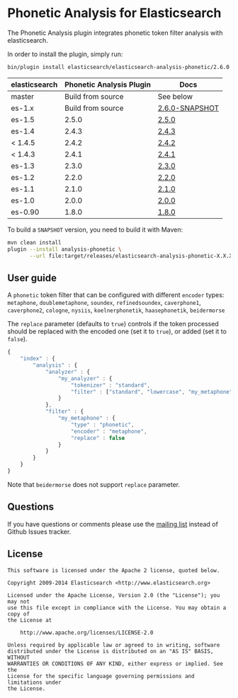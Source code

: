 Phonetic Analysis for Elasticsearch
===================================

The Phonetic Analysis plugin integrates phonetic token filter analysis with elasticsearch.

In order to install the plugin, simply run: 

```sh
bin/plugin install elasticsearch/elasticsearch-analysis-phonetic/2.6.0
```


| elasticsearch |Phonetic Analysis Plugin|   Docs     |  
|---------------|-----------------------|------------|
| master        |  Build from source    | See below  |
| es-1.x        |  Build from source    | [2.6.0-SNAPSHOT](https://github.com/elastic/elasticsearch-analysis-phonetic/tree/es-1.x/#version-260-snapshot-for-elasticsearch-1x)  |
| es-1.5        |  2.5.0                | [2.5.0](https://github.com/elastic/elasticsearch-analysis-phonetic/tree/v2.5.0/#version-250-for-elasticsearch-15)                  |
|    es-1.4              |     2.4.3         | [2.4.3](https://github.com/elasticsearch/elasticsearch-analysis-phonetic/tree/v2.4.3/#version-243-for-elasticsearch-14)                  |
| < 1.4.5       |  2.4.2                | [2.4.2](https://github.com/elastic/elasticsearch-analysis-phonetic/tree/v2.4.2/#version-242-for-elasticsearch-14)                  |
| < 1.4.3       |  2.4.1                | [2.4.1](https://github.com/elastic/elasticsearch-analysis-phonetic/tree/v2.4.1/#version-241-for-elasticsearch-14)                  |
| es-1.3        |  2.3.0                | [2.3.0](https://github.com/elastic/elasticsearch-analysis-phonetic/tree/v2.3.0/#phonetic-analysis-for-elasticsearch)  |
| es-1.2        |  2.2.0                | [2.2.0](https://github.com/elastic/elasticsearch-analysis-phonetic/tree/v2.2.0/#phonetic-analysis-for-elasticsearch)  |
| es-1.1        |  2.1.0                | [2.1.0](https://github.com/elastic/elasticsearch-analysis-phonetic/tree/v2.1.0/#phonetic-analysis-for-elasticsearch)  |
| es-1.0        |  2.0.0                | [2.0.0](https://github.com/elastic/elasticsearch-analysis-phonetic/tree/v2.0.0/#phonetic-analysis-for-elasticsearch)  |
| es-0.90       |  1.8.0                | [1.8.0](https://github.com/elastic/elasticsearch-analysis-phonetic/tree/v1.8.0/#phonetic-analysis-for-elasticsearch)  |

To build a `SNAPSHOT` version, you need to build it with Maven:

```bash
mvn clean install
plugin --install analysis-phonetic \
       --url file:target/releases/elasticsearch-analysis-phonetic-X.X.X-SNAPSHOT.zip
```

## User guide

A `phonetic` token filter that can be configured with different `encoder` types: 
`metaphone`, `doublemetaphone`, `soundex`, `refinedsoundex`, 
`caverphone1`, `caverphone2`, `cologne`, `nysiis`,
`koelnerphonetik`, `haasephonetik`, `beidermorse`

The `replace` parameter (defaults to `true`) controls if the token processed 
should be replaced with the encoded one (set it to `true`), or added (set it to `false`).

```js
{
    "index" : {
        "analysis" : {
            "analyzer" : {
                "my_analyzer" : {
                    "tokenizer" : "standard",
                    "filter" : ["standard", "lowercase", "my_metaphone"]
                }
            },
            "filter" : {
                "my_metaphone" : {
                    "type" : "phonetic",
                    "encoder" : "metaphone",
                    "replace" : false
                }
            }
        }
    }
}
```

Note that `beidermorse` does not support `replace` parameter.


Questions
---------

If you have questions or comments please use the [mailing list](https://groups.google.com/group/elasticsearch) instead
of Github Issues tracker.

License
-------

    This software is licensed under the Apache 2 license, quoted below.

    Copyright 2009-2014 Elasticsearch <http://www.elasticsearch.org>

    Licensed under the Apache License, Version 2.0 (the "License"); you may not
    use this file except in compliance with the License. You may obtain a copy of
    the License at

        http://www.apache.org/licenses/LICENSE-2.0

    Unless required by applicable law or agreed to in writing, software
    distributed under the License is distributed on an "AS IS" BASIS, WITHOUT
    WARRANTIES OR CONDITIONS OF ANY KIND, either express or implied. See the
    License for the specific language governing permissions and limitations under
    the License.

